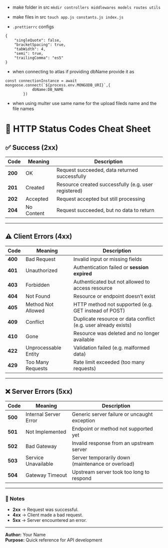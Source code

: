 - make folder in src
```mkdir controllers middlewares models routes utils```
- make files in src
```touch app.js constants.js index.js```

- ```.prettierrc``` configs 
```
{
	"singleQuote": false,
	"bracketSpacing": true,
	"tabWidth": 4,
	"semi": true,
	"trailingComma": "es5"
}
```

- when connecting to atlas if providing dbName provide it as
```
const connectionInstance = await mongoose.connect(`${process.env.MONGODB_URI}`,{
			dbName:DB_NAME
		})
```

- when using multer use same name for the upload fileds name and the file names

# 📘 HTTP Status Codes Cheat Sheet

## ✅ Success (2xx)
| Code | Meaning | Description |
|------|----------|-------------|
| **200** | OK | Request succeeded, data returned successfully |
| **201** | Created | Resource created successfully (e.g. user registered) |
| **202** | Accepted | Request accepted but still processing |
| **204** | No Content | Request succeeded, but no data to return |

---

## ⚠️ Client Errors (4xx)
| Code | Meaning | Description |
|------|----------|-------------|
| **400** | Bad Request | Invalid input or missing fields |
| **401** | Unauthorized | Authentication failed or **session expired** |
| **403** | Forbidden | Authenticated but not allowed to access resource |
| **404** | Not Found | Resource or endpoint doesn’t exist |
| **405** | Method Not Allowed | HTTP method not supported (e.g. GET instead of POST) |
| **409** | Conflict | Duplicate resource or data conflict (e.g. user already exists) |
| **410** | Gone | Resource was deleted and no longer available |
| **422** | Unprocessable Entity | Validation failed (e.g. malformed data) |
| **429** | Too Many Requests | Rate limit exceeded (too many requests) |

---

## ❌ Server Errors (5xx)
| Code | Meaning | Description |
|------|----------|-------------|
| **500** | Internal Server Error | Generic server failure or uncaught exception |
| **501** | Not Implemented | Endpoint or method not supported yet |
| **502** | Bad Gateway | Invalid response from an upstream server |
| **503** | Service Unavailable | Server temporarily down (maintenance or overload) |
| **504** | Gateway Timeout | Upstream server took too long to respond |

---

### 🧠 Notes
- **2xx** → Request was successful.  
- **4xx** → Client made a bad request.  
- **5xx** → Server encountered an error.  

---

**Author:** Your Name  
**Purpose:** Quick reference for API development
